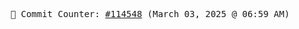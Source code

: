<p align="center">
    <samp>
        📮 Commit Counter: <a href="https://github.com/Javascript-void0/Javascript-void0/commits/main">#114548</a> (March 03, 2025 @ 06:59 AM)
    </samp>
</p>